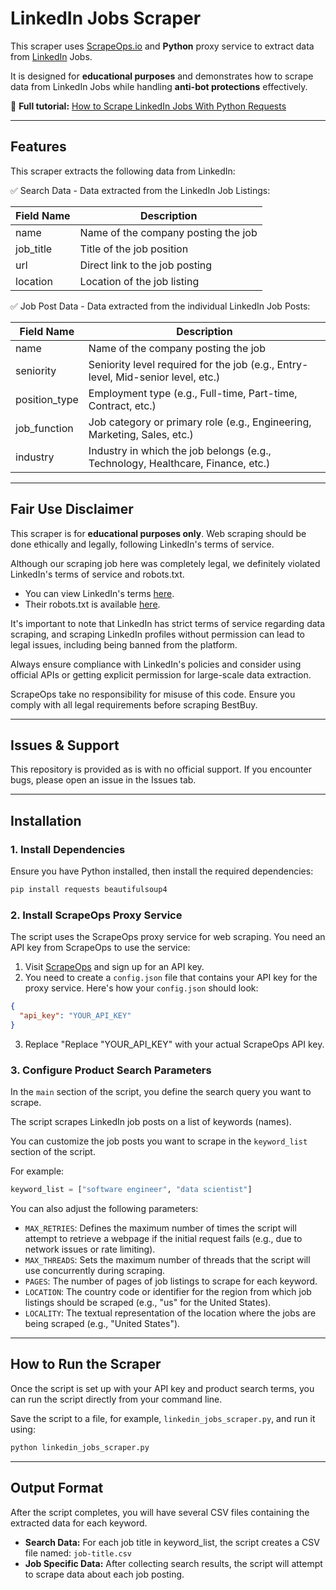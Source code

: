 # LinkedIn Jobs Scraper  

This scraper uses [ScrapeOps.io](https://scrapeops.io/) and **Python** proxy service to extract data from [LinkedIn](https://www.linkedin.com/) Jobs.

It is designed for **educational purposes** and demonstrates how to scrape data from LinkedIn Jobs while handling **anti-bot protections** effectively.  

📖 **Full tutorial:** [How to Scrape LinkedIn Jobs With Python Requests](https://scrapeops.io/python-web-scraping-playbook/python-scrape-linkedin-jobs/)

---

## Features  

This scraper extracts the following data from LinkedIn:


✅ Search Data - Data extracted from the LinkedIn Job Listings:


| Field Name  | Description                              |
|------------|----------------------------------|
| name       | Name of the company posting the job  |
| job_title  | Title of the job position       |
| url        | Direct link to the job posting  |
| location   | Location of the job listing     |



✅ Job Post Data - Data extracted from the individual LinkedIn Job Posts:

| Field Name      | Description                                              |
|----------------|----------------------------------------------------------|
| name           | Name of the company posting the job                      |
| seniority      | Seniority level required for the job (e.g., Entry-level, Mid-senior level, etc.) |
| position_type  | Employment type (e.g., Full-time, Part-time, Contract, etc.) |
| job_function   | Job category or primary role (e.g., Engineering, Marketing, Sales, etc.) |
| industry       | Industry in which the job belongs (e.g., Technology, Healthcare, Finance, etc.) |



---

## Fair Use Disclaimer
This scraper is for **educational purposes only**. Web scraping should be done ethically and legally, following LinkedIn's terms of service.

Although our scraping job here was completely legal, we definitely violated LinkedIn's terms of service and robots.txt.

- You can view LinkedIn's terms [here](https://www.linkedin.com/legal/user-agreement). 
- Their robots.txt is available [here](https://www.linkedin.com/robots.txt).

It's important to note that LinkedIn has strict terms of service regarding data scraping, and scraping LinkedIn profiles without permission can lead to legal issues, including being banned from the platform.

Always ensure compliance with LinkedIn's policies and consider using official APIs or getting explicit permission for large-scale data extraction.

ScrapeOps take no responsibility for misuse of this code. Ensure you comply with all legal requirements before scraping BestBuy.

---

## Issues & Support
This repository is provided as is with no official support. If you encounter bugs, please open an issue in the Issues tab.

---

## Installation  

### 1. Install Dependencies  
Ensure you have Python installed, then install the required dependencies:  

```bash
pip install requests beautifulsoup4
```

### 2.  Install ScrapeOps Proxy Service
The script uses the ScrapeOps proxy service for web scraping. You need an API key from ScrapeOps to use the service:

1. Visit [ScrapeOps](https://scrapeops.io/) and sign up for an API key.
2. You need to create a `config.json` file that contains your API key for the proxy service. Here's how your `config.json` should look:

```json
{
  "api_key": "YOUR_API_KEY"
}
```

3. Replace "Replace "YOUR_API_KEY" with your actual ScrapeOps API key.




### 3. Configure Product Search Parameters
In the `main` section of the script, you define the search query you want to scrape. 

The script scrapes LinkedIn job posts on a list of keywords (names).

You can customize the job posts you want to scrape in the `keyword_list` section of the script.  

For example:

```python
keyword_list = ["software engineer", "data scientist"]
```

You can also adjust the following parameters:

- `MAX_RETRIES`: Defines the maximum number of times the script will attempt to retrieve a webpage if the initial request fails (e.g., due to network issues or rate limiting).
- `MAX_THREADS`: Sets the maximum number of threads that the script will use concurrently during scraping.
- `PAGES`: The number of pages of job listings to scrape for each keyword.
- `LOCATION`: The country code or identifier for the region from which job listings should be scraped (e.g., "us" for the United States).
- `LOCALITY`: The textual representation of the location where the jobs are being scraped (e.g., "United States").


---

## How to Run the Scraper
Once the script is set up with your API key and product search terms, you can run the script directly from your command line.

Save the script to a file, for example, `linkedin_jobs_scraper.py`, and run it using:


```bash
python linkedin_jobs_scraper.py
```

---

## Output Format
After the script completes, you will have several CSV files containing the extracted data for each keyword.
 
- **Search Data:** For each job title in keyword_list, the script creates a CSV file named: `job-title.csv`
- **Job Specific Data:** After collecting search results, the script will attempt to scrape data about each job posting. 
